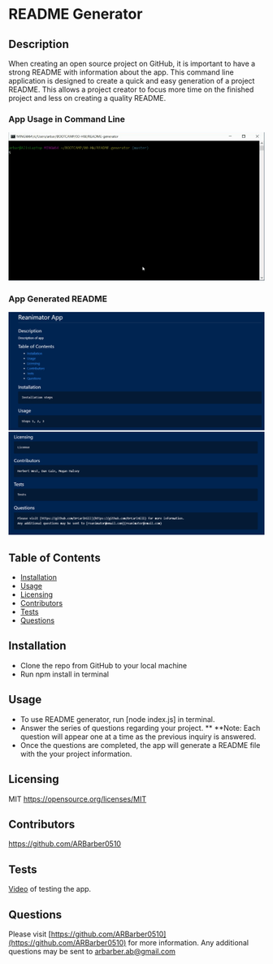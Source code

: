 
# README Generator

## Description
  When creating an open source project on GitHub, it is important to have a strong README with information about the app. This command line application is designed to create a quick and easy generation of a project README. This allows a project creator to focus more time on the finished project and less on creating a quality README.

### App Usage in Command Line
![working-app-example](./assets/working-app-example.gif)

### App Generated README
![readme-screenshot-1](./assets/readme-gen-1.PNG)
![readme-screenshot-2](./assets/readme-gen-3.PNG)

## Table of Contents
  * [Installation](#installation)
  * [Usage](#usage)
  * [Licensing](#licensing)
  * [Contributors](#contributors)
  * [Tests](#tests)
  * [Questions](#questions)
  
## Installation
* Clone the repo from GitHub to your local machine
* Run npm install in terminal

## Usage
* To use README generator, run [node index.js] in terminal.
* Answer the series of questions regarding your project. **     **Note: Each question will appear one at a time as the previous inquiry is answered.
* Once the questions are completed, the app will generate a README file with the your project information.

## Licensing
MIT
https://opensource.org/licenses/MIT

## Contributors
https://github.com/ARBarber0510

## Tests
[Video](https://drive.google.com/file/d/1VyhBwT2HkbOAXhM9Eky7y3PcyfMJi4Gq/view?usp=sharing) of testing the app.

## Questions
Please visit [https://github.com/ARBarber0510](https://github.com/ARBarber0510) for more information.
Any additional questions may be sent to [arbarber.ab@gmail.com](arbarber.ab@gmail.com)
    